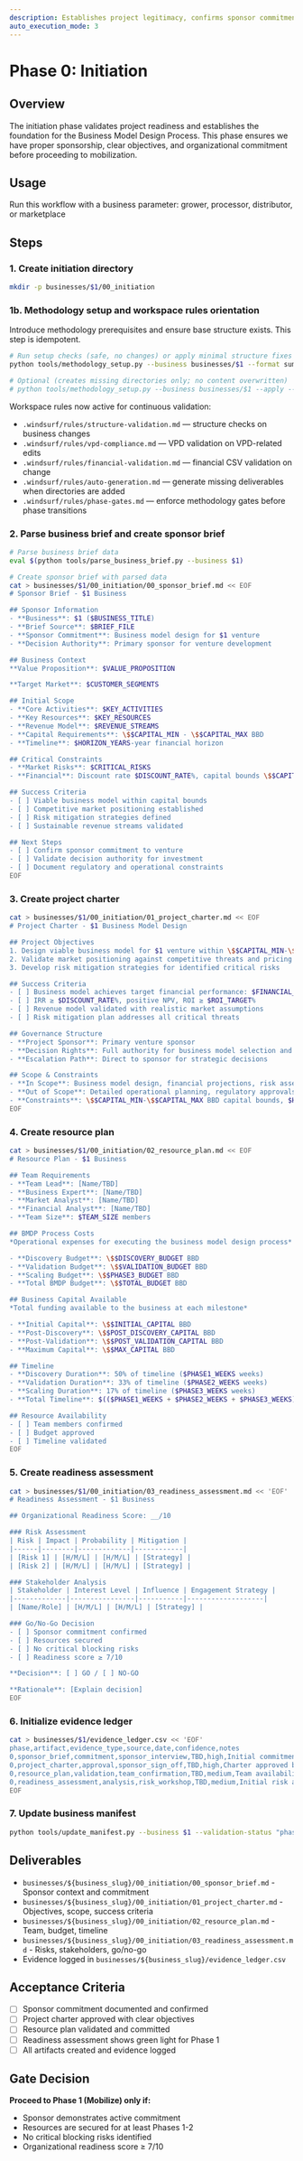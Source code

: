 ```yaml
---
description: Establishes project legitimacy, confirms sponsor commitment, defines initial scope and constraints, and sets up governance structure. Gateway to formal BMDP execution.
auto_execution_mode: 3
---
```


# Phase 0: Initiation

## Overview

The initiation phase validates project readiness and establishes the foundation for the Business Model Design Process. This phase ensures we have proper sponsorship, clear objectives, and organizational commitment before proceeding to mobilization.

## Usage

Run this workflow with a business parameter: grower, processor, distributor, or marketplace

## Steps

### 1. Create initiation directory

```bash
mkdir -p businesses/$1/00_initiation
```

### 1b. Methodology setup and workspace rules orientation

Introduce methodology prerequisites and ensure base structure exists. This step is idempotent.

```bash
# Run setup checks (safe, no changes) or apply minimal structure fixes if desired
python tools/methodology_setup.py --business businesses/$1 --format summary

# Optional (creates missing directories only; no content overwritten)
# python tools/methodology_setup.py --business businesses/$1 --apply --format summary
```

Workspace rules now active for continuous validation:

- `.windsurf/rules/structure-validation.md` — structure checks on business changes
- `.windsurf/rules/vpd-compliance.md` — VPD validation on VPD-related edits
- `.windsurf/rules/financial-validation.md` — financial CSV validation on change
- `.windsurf/rules/auto-generation.md` — generate missing deliverables when directories are added
- `.windsurf/rules/phase-gates.md` — enforce methodology gates before phase transitions

### 2. Parse business brief and create sponsor brief

```bash
# Parse business brief data
eval $(python tools/parse_business_brief.py --business $1)

# Create sponsor brief with parsed data
cat > businesses/$1/00_initiation/00_sponsor_brief.md << EOF
# Sponsor Brief - $1 Business

## Sponsor Information
- **Business**: $1 ($BUSINESS_TITLE)
- **Brief Source**: $BRIEF_FILE
- **Sponsor Commitment**: Business model design for $1 venture
- **Decision Authority**: Primary sponsor for venture development

## Business Context
**Value Proposition**: $VALUE_PROPOSITION

**Target Market**: $CUSTOMER_SEGMENTS

## Initial Scope
- **Core Activities**: $KEY_ACTIVITIES
- **Key Resources**: $KEY_RESOURCES
- **Revenue Model**: $REVENUE_STREAMS
- **Capital Requirements**: \$$CAPITAL_MIN - \$$CAPITAL_MAX BBD
- **Timeline**: $HORIZON_YEARS-year financial horizon

## Critical Constraints
- **Market Risks**: $CRITICAL_RISKS
- **Financial**: Discount rate $DISCOUNT_RATE%, capital bounds \$$CAPITAL_MIN-\$$CAPITAL_MAX BBD

## Success Criteria
- [ ] Viable business model within capital bounds
- [ ] Competitive market positioning established
- [ ] Risk mitigation strategies defined
- [ ] Sustainable revenue streams validated

## Next Steps
- [ ] Confirm sponsor commitment to venture
- [ ] Validate decision authority for investment
- [ ] Document regulatory and operational constraints
EOF
```

### 3. Create project charter

```bash
cat > businesses/$1/00_initiation/01_project_charter.md << EOF
# Project Charter - $1 Business Model Design

## Project Objectives
1. Design viable business model for $1 venture within \$$CAPITAL_MIN-\$$CAPITAL_MAX BBD capital bounds
2. Validate market positioning against competitive threats and pricing pressures
3. Develop risk mitigation strategies for identified critical risks

## Success Criteria
- [ ] Business model achieves target financial performance: $FINANCIAL_METRICS over $HORIZON_YEARS years
- [ ] IRR ≥ $DISCOUNT_RATE%, positive NPV, ROI ≥ $ROI_TARGET%
- [ ] Revenue model validated with realistic market assumptions
- [ ] Risk mitigation plan addresses all critical threats

## Governance Structure
- **Project Sponsor**: Primary venture sponsor
- **Decision Rights**: Full authority for business model selection and capital allocation
- **Escalation Path**: Direct to sponsor for strategic decisions

## Scope & Constraints
- **In Scope**: Business model design, financial projections, risk assessment
- **Out of Scope**: Detailed operational planning, regulatory approvals
- **Constraints**: \$$CAPITAL_MIN-\$$CAPITAL_MAX BBD capital bounds, $HORIZON_YEARS-year timeline
EOF
```

### 4. Create resource plan

```bash
cat > businesses/$1/00_initiation/02_resource_plan.md << EOF
# Resource Plan - $1 Business

## Team Requirements
- **Team Lead**: [Name/TBD]
- **Business Expert**: [Name/TBD]
- **Market Analyst**: [Name/TBD]
- **Financial Analyst**: [Name/TBD]
- **Team Size**: $TEAM_SIZE members

## BMDP Process Costs
*Operational expenses for executing the business model design process*

- **Discovery Budget**: \$$DISCOVERY_BUDGET BBD
- **Validation Budget**: \$$VALIDATION_BUDGET BBD
- **Scaling Budget**: \$$PHASE3_BUDGET BBD
- **Total BMDP Budget**: \$$TOTAL_BUDGET BBD

## Business Capital Available
*Total funding available to the business at each milestone*

- **Initial Capital**: \$$INITIAL_CAPITAL BBD
- **Post-Discovery**: \$$POST_DISCOVERY_CAPITAL BBD
- **Post-Validation**: \$$POST_VALIDATION_CAPITAL BBD
- **Maximum Capital**: \$$MAX_CAPITAL BBD

## Timeline
- **Discovery Duration**: 50% of timeline ($PHASE1_WEEKS weeks)
- **Validation Duration**: 33% of timeline ($PHASE2_WEEKS weeks)
- **Scaling Duration**: 17% of timeline ($PHASE3_WEEKS weeks)
- **Total Timeline**: $(($PHASE1_WEEKS + $PHASE2_WEEKS + $PHASE3_WEEKS)) weeks

## Resource Availability
- [ ] Team members confirmed
- [ ] Budget approved
- [ ] Timeline validated
EOF
```

### 5. Create readiness assessment

```bash
cat > businesses/$1/00_initiation/03_readiness_assessment.md << 'EOF'
# Readiness Assessment - $1 Business

## Organizational Readiness Score: __/10

### Risk Assessment
| Risk | Impact | Probability | Mitigation |
|------|--------|-------------|------------|
| [Risk 1] | [H/M/L] | [H/M/L] | [Strategy] |
| [Risk 2] | [H/M/L] | [H/M/L] | [Strategy] |

### Stakeholder Analysis
| Stakeholder | Interest Level | Influence | Engagement Strategy |
|-------------|----------------|-----------|-------------------|
| [Name/Role] | [H/M/L] | [H/M/L] | [Strategy] |

### Go/No-Go Decision
- [ ] Sponsor commitment confirmed
- [ ] Resources secured
- [ ] No critical blocking risks
- [ ] Readiness score ≥ 7/10

**Decision**: [ ] GO / [ ] NO-GO

**Rationale**: [Explain decision]
EOF
```

### 6. Initialize evidence ledger

```bash
cat > businesses/$1/evidence_ledger.csv << 'EOF'
phase,artifact,evidence_type,source,date,confidence,notes
0,sponsor_brief,commitment,sponsor_interview,TBD,high,Initial commitment documented
0,project_charter,approval,sponsor_sign_off,TBD,high,Charter approved by sponsor
0,resource_plan,validation,team_confirmation,TBD,medium,Team availability confirmed
0,readiness_assessment,analysis,risk_workshop,TBD,medium,Initial risk assessment completed
EOF
```

### 7. Update business manifest

```bash
python tools/update_manifest.py --business $1 --validation-status "phase0_completed"
```

## Deliverables

- `businesses/${business_slug}/00_initiation/00_sponsor_brief.md` - Sponsor context and commitment
- `businesses/${business_slug}/00_initiation/01_project_charter.md` - Objectives, scope, success criteria
- `businesses/${business_slug}/00_initiation/02_resource_plan.md` - Team, budget, timeline
- `businesses/${business_slug}/00_initiation/03_readiness_assessment.md` - Risks, stakeholders, go/no-go
- Evidence logged in `businesses/${business_slug}/evidence_ledger.csv`

## Acceptance Criteria

- [ ] Sponsor commitment documented and confirmed
- [ ] Project charter approved with clear objectives
- [ ] Resource plan validated and committed
- [ ] Readiness assessment shows green light for Phase 1
- [ ] All artifacts created and evidence logged

## Gate Decision

**Proceed to Phase 1 (Mobilize) only if:**

- Sponsor demonstrates active commitment
- Resources are secured for at least Phases 1-2
- No critical blocking risks identified
- Organizational readiness score ≥ 7/10